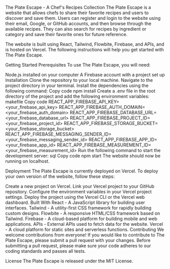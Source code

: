 The Plate Escape - A Chef's Recipes Collection
The Plate Escape is a website that allows chefs to share their favorite recipes and users to discover and save them. Users can register and login to the website using their email, Google, or GitHub accounts, and then browse through the available recipes. They can also search for recipes by ingredient or category and save their favorite ones for future reference.

The website is built using React, Tailwind, Flowbite, Firebase, and APIs, and is hosted on Vercel. The following instructions will help you get started with The Plate Escape.

Getting Started
Prerequisites
To use The Plate Escape, you will need:

Node.js installed on your computer
A Firebase account with a project set up
Installation
Clone the repository to your local machine.
Navigate to the project directory in your terminal.
Install the dependencies using the following command:
Copy code
npm install
Create a .env file in the root directory of the project and add the following environment variables:
makefile
Copy code
REACT_APP_FIREBASE_API_KEY=<your_firebase_api_key>
REACT_APP_FIREBASE_AUTH_DOMAIN=<your_firebase_auth_domain>
REACT_APP_FIREBASE_DATABASE_URL=<your_firebase_database_url>
REACT_APP_FIREBASE_PROJECT_ID=<your_firebase_project_id>
REACT_APP_FIREBASE_STORAGE_BUCKET=<your_firebase_storage_bucket>
REACT_APP_FIREBASE_MESSAGING_SENDER_ID=<your_firebase_messaging_sender_id>
REACT_APP_FIREBASE_APP_ID=<your_firebase_app_id>
REACT_APP_FIREBASE_MEASUREMENT_ID=<your_firebase_measurement_id>
Run the following command to start the development server:
sql
Copy code
npm start
The website should now be running on localhost.

Deployment
The Plate Escape is currently deployed on Vercel. To deploy your own version of the website, follow these steps:

Create a new project on Vercel.
Link your Vercel project to your GitHub repository.
Configure the environment variables in your Vercel project settings.
Deploy the project using the Vercel CLI or the Vercel web dashboard.
Built With
React - A JavaScript library for building user interfaces.
Tailwind - A utility-first CSS framework for rapidly building custom designs.
Flowbite - A responsive HTML/CSS framework based on Tailwind.
Firebase - A cloud-based platform for building mobile and web applications.
APIs - External APIs used to fetch data for the website.
Vercel - A cloud platform for static sites and serverless functions.
Contributing
We welcome contributions from everyone! If you would like to contribute to The Plate Escape, please submit a pull request with your changes. Before submitting a pull request, please make sure your code adheres to our coding standards and passes all tests.

License
The Plate Escape is released under the MIT License.